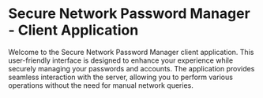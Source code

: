# Secure Network Password Manager - Client Application

Welcome to the Secure Network Password Manager client application. This user-friendly interface is designed to enhance your experience while securely managing your passwords and accounts. The application provides seamless interaction with the server, allowing you to perform various operations without the need for manual network queries.
